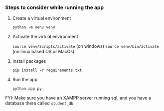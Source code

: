 ### Steps to consider while running the app

1. Create a virtual environment

    `python -m venv venv`

3. Activate the virtual environment

    `source venv/Scripts/activate` (on windows)
   `source venv/bin/activate` (on linux based OS or MacOs)

5. Install packages

   `pip install -r requirements.txt`

7. Run the app

   `python app.py`

FYI: Make sure you have an XAMPP server running sql, and you have a database there called `student_db`
